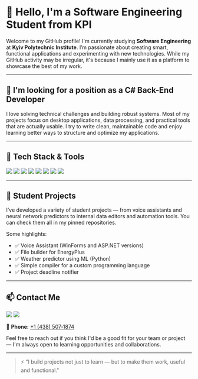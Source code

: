 # 👋 Hello, I'm a Software Engineering Student from KPI

Welcome to my GitHub profile! I'm currently studying **Software Engineering** at **Kyiv Polytechnic Institute**. I’m passionate about creating smart, functional applications and experimenting with new technologies. While my GitHub activity may be irregular, it's because I mainly use it as a platform to showcase the best of my work.

---

## 🚀 I'm looking for a position as a **C# Back-End Developer**

I love solving technical challenges and building robust systems. Most of my projects focus on desktop applications, data processing, and practical tools that are actually usable. I try to write clean, maintainable code and enjoy learning better ways to structure and optimize my applications.

---

## 🧠 Tech Stack & Tools

<p align="left">
  <img src="https://img.shields.io/badge/C%23-239120?style=for-the-badge&logo=c-sharp&logoColor=white" />
  <img src="https://img.shields.io/badge/.NET-512BD4?style=for-the-badge&logo=dotnet&logoColor=white" />
  <img src="https://img.shields.io/badge/WinForms-00599C?style=for-the-badge&logo=windows&logoColor=white" />
  <img src="https://img.shields.io/badge/Python-3776AB?style=for-the-badge&logo=python&logoColor=white" />
  <img src="https://img.shields.io/badge/SQL-4479A1?style=for-the-badge&logo=mysql&logoColor=white" />
  <img src="https://img.shields.io/badge/XML-E44D26?style=for-the-badge&logo=html5&logoColor=white" />
  <img src="https://img.shields.io/badge/ASP.NET-512BD4?style=for-the-badge&logo=dotnet&logoColor=white" />
  <img src="https://img.shields.io/badge/GitHub-181717?style=for-the-badge&logo=github&logoColor=white" />
</p>

---

## 📂 Student Projects

I’ve developed a variety of student projects — from voice assistants and neural network predictors to internal data editors and automation tools. You can check them all in my pinned repositories.

Some highlights:
- ✅ Voice Assistant (WinForms and ASP.NET versions)
- ✅ File builder for EnergyPlus
- ✅ Weather predictor using ML (Python)
- ✅ Simple compiler for a custom programming language
- ✅ Project deadline notifier

---

## 📫 Contact Me

<p>
  <img src="https://img.shields.io/badge/Email-serbia.nestandart@gmail.com-D14836?style=for-the-badge&logo=gmail&logoColor=white" />
  <a href="https://www.linkedin.com/in/illia-serbin-67657629b/">
  <img src="https://img.shields.io/badge/LinkedIn-Illia%20Serbin-0077B5?style=for-the-badge&logo=linkedin&logoColor=white" />
</a>
</p>
<p align="left">
  📱 <strong>Phone:</strong> <a href="tel:+14385071874">+1 (438) 507‑1874</a>
</p>

Feel free to reach out if you think I'd be a good fit for your team or project — I'm always open to learning opportunities and collaborations.

---

> ⚡ "I build projects not just to learn — but to make them work, useful and functional."


